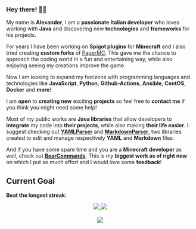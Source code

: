 ### Hey there! 👋🏻
My name is **Alexander**, I am a **passionate Italian developer** who loves working with **Java** and discovering new **technologies** and **frameworks** for his projects. 

For years I have been working on **Spigot plugins** for **Minecraft** and I also tried creating **custom forks** of [PaperMC](https://github.com/PaperMC/Paper).
This gave me the chance to approach the coding world in a fun and entertaining way, while also enjoying seeing my creations improve the game.

Now I am looking to expand my horizons with programming languages and technologies like **JavaScript**, **Python**, **Github-Actions**, **Ansible**, **CentOS**, **Docker** and **more**!

I am **open** to **creating new** exciting **projects** so feel free to **contact me** if you think you might need some help!

Most of my public works are **Java libraries** that allow developers to **integrate** my code into **their projects**, while also making **their life easier**.
I suggest checking out **[YAMLParser](https://github.com/Fulminazzo/YAMLParser)** and **[MarkdownParser](https://github.com/Fulminazzo/MarkdownParser)**, two libraries created to edit and manage respectively **YAML** and **Markdown** files.

And if you have some spare time and you are a **Minecraft developer** as well, check out **[BearCommands](https://github.com/Fulminazzo/BearCommands)**. This is my **biggest work as of right now** on which I put so much effort and I would love some **feedback**!

## Current Goal
**Beat the longest streak:**

<p align="center">
<a href="https://github.com/Fulminazzo?tab=repositories">
  <img src="https://streak-stats.demolab.com?user=Fulminazzo&background=00000000&theme=tokyonight" />
</a>
<a href="https://github.com/Fulminazzo/BearCommands">
  <img src="https://github-readme-stats.vercel.app/api/pin/?username=Fulminazzo&repo=BearCommands&show_icons=true&bg_color=00000000&theme=tokyonight" />
</a>
<br>
<br>
<a href="https://github.com/Fulminazzo?tab=repositories">
  <img src="https://github-readme-stats.vercel.app/api/top-langs/?username=Fulminazzo&show_icons=true&bg_color=00000000&layout=donut-vertical&theme=tokyonight&hide=qml" />
</a>
</p>

